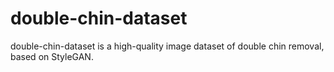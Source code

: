 # double-chin-dataset
double-chin-dataset is a high-quality image dataset of double chin removal, based on StyleGAN.
